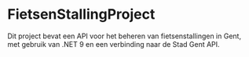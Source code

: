 # FietsenStallingProject

Dit project bevat een API voor het beheren van fietsenstallingen in Gent, met gebruik van .NET 9 en een verbinding naar de Stad Gent API.
